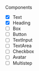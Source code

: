 Components

 - [x] Text
 - [x] Heading
 - [ ] Box
 - [ ] Button
 - [ ] TextInput
 - [ ] TextArea
 - [ ] Checkbox
 - [ ] Avatar
 - [ ] Multistep